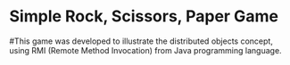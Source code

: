 # Simple Rock, Scissors, Paper Game

#This game was developed to illustrate the distributed objects concept, using RMI (Remote Method Invocation) from Java programming language.
